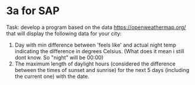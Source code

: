 # 3a for SAP

Task: develop a program based on the data https://openweathermap.org/ that will display the following data for your
city:
1. Day with min difference between 'feels like' and actual night temp indicating the difference in degrees Celsius. (What does it mean i still dont know. So "night" will be 00:00)
2. The maximum length of daylight hours (considered the difference between the times of sunset and sunrise) for the next 5 days (including the current one) with the date.